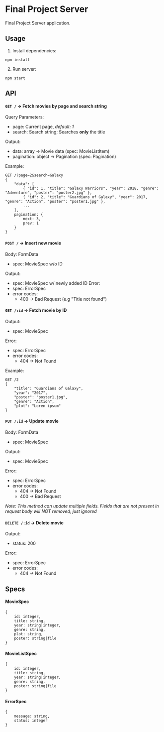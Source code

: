 # Final Project Server

Final Project Server application.

## Usage
1. Install dependencies:
```
npm install
```

2. Run server:
```
npm start
```

## API

#### `GET /` -> Fetch movies by page and search string

Query Parameters:

* page: Current page, *default: 1*
* search: Search string; Searches **only** the title

Output:

* data: array -> Movie data (spec: MovieListItem)
* pagination: object -> Pagination (spec: Pagination)

Example:

```
GET /?page=2&search=Galaxy
{
    "data": [
        { "id": 1, "title": "Galaxy Warriors", "year": 2018, "genre": "Adventure", "poster": "poster2.jpg" },
        { "id": 2, "title": "Guardians of Galaxy", "year": 2017, "genre": "Action", "poster": "poster1.jpg" },
        ...
    ],
    pagination: {
        next: 3,
        prev: 1
    }
}
```

#### `POST /` -> Insert new movie

Body: FormData
* spec: MovieSpec w/o ID

Output:
* spec: MovieSpec w/ newly added ID
Error:
* spec: ErrorSpec
* error codes:
    * 400 -> Bad Request (e.g "Title not found")

#### `GET /:id` -> Fetch movie by ID

Output:
* spec: MovieSpec

Error:
* spec: ErrorSpec
* error codes:
    * 404 -> Not Found

Example:

```
GET /2
{
    "title": "Guardians of Galaxy",
    "year": "2017",
    "poster": "poster1.jpg",
    "genre": "Action",
    "plot": "Loren ipsum"
}
```

#### `PUT /:id` -> Update movie

Body: FormData
* spec: MovieSpec

Output:
* spec: MovieSpec

Error:
* spec: ErrorSpec
* error codes:
    * 404 -> Not Found
    * 400 -> Bad Request

*Note: This method can update multiple fields. Fields that are not present in request body will NOT removed; just ignored*

#### `DELETE /:id` -> Delete movie

Output:
* status: 200

Error:
* spec: ErrorSpec
* error codes:
    * 404 -> Not Found

## Specs

#### MovieSpec

```
{
    id: integer,
    title: string,
    year: string|integer,
    genre: string,
    plot: string,
    poster: string|file
}
```

#### MovieListSpec

```
{
    id: integer,
    title: string,
    year: string|integer,
    genre: string,
    poster: string|file
}
```

#### ErrorSpec

```
{
    message: string,
    status: integer
}
```
